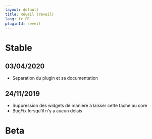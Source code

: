 ```yaml
---
layout: default
title: Réveil (reveil)
lang: fr_FR
pluginId: reveil
---
```


# Stable

## 03/04/2020

* Separation du plugin et sa documentation

## 24/11/2019

* Suppression des widgets de maniere a laisser cette tache au core
* BugFix lorsqu'il n'y a aucun delais

# Beta


